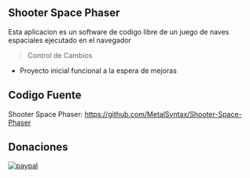 ## Shooter Space Phaser

Esta aplicacion es un software de codigo libre de un juego de naves espaciales ejecutado en el navegador

> Control de Cambios
- Proyecto inicial funcional a la espera de mejoras

## Codigo Fuente

Shooter Space Phaser: https://github.com/MetalSyntax/Shooter-Space-Phaser

## Donaciones

[![paypal](https://www.paypalobjects.com/en_US/i/btn/btn_donateCC_LG.gif)](paypal.me/MetalSyntax)
